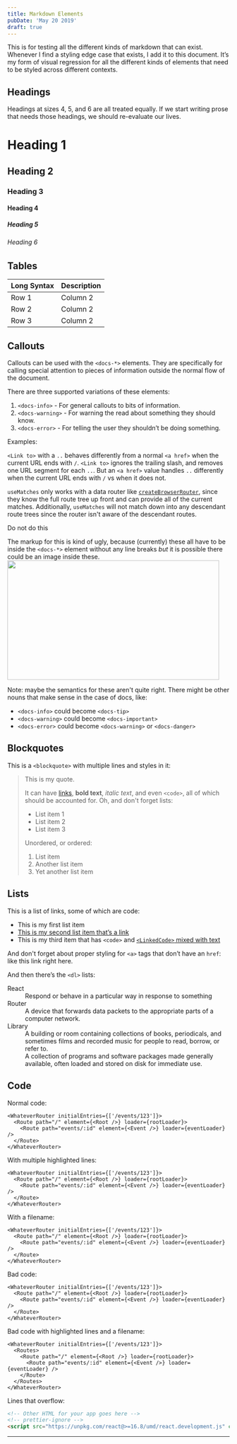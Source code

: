 ```yaml
---
title: Markdown Elements
pubDate: 'May 20 2019'
draft: true
---
```


This is for testing all the different kinds of markdown that can exist. Whenever I find a styling edge case that exists, I add it to this document. It’s my form of visual regression for all the different kinds of elements that need to be styled across different contexts.

## Headings

Headings at sizes 4, 5, and 6 are all treated equally. If we start writing prose that needs those headings, we should re-evaluate our lives.

# Heading 1

## Heading 2

### Heading 3

#### Heading 4

##### Heading 5

###### Heading 6

## Tables

| Long Syntax | Description |
| ----------- | ----------- |
| Row 1       | Column 2    |
| Row 2       | Column 2    |
| Row 3       | Column 2    |

## Callouts

Callouts can be used with the `<docs-*>` elements. They are specifically for calling special attention to pieces of information outside the normal flow of the document.

There are three supported variations of these elements:

1. `<docs-info>` - For general callouts to bits of information.
2. `<docs-warning>` - For warning the read about something they should know.
3. `<docs-error>` - For telling the user they shouldn’t be doing something.

Examples:

<docs-info>`<Link to>` with a `..` behaves differently from a normal `<a href>` when the current URL ends with `/`. `<Link to>` ignores the trailing slash, and removes one URL segment for each `..`. But an `<a href>` value handles `..` differently when the current URL ends with `/` vs when it does not.</docs-info>

<docs-warning>`useMatches` only works with a data router like [`createBrowserRouter`][createbrowserrouter], since they know the full route tree up front and can provide all of the current matches. Additionally, `useMatches` will not match down into any descendant route trees since the router isn't aware of the descendant routes.</docs-warning>

<docs-error>Do not do this</docs-error>

<docs-info>The markup for this is kind of ugly, because (currently) these all have to be inside the `<docs-*>` element without any line breaks _but_ it is possible there could be an image inside these. <img src="https://picsum.photos/480/270" width="480" height="270" /></docs-info>

Note: maybe the semantics for these aren't quite right. There might be other nouns that make sense in the case of docs, like:

- `<docs-info>` could become `<docs-tip>`
- `<docs-warning>` could become `<docs-important>`
- `<docs-error>` could become `<docs-warning>` or `<docs-danger>`

## Blockquotes

This is a `<blockquote>` with multiple lines and styles in it:

> This is my quote.
>
> It can have [links]($link), **bold text**, _italic text_, and even `<code>`, all of which should be accounted for. Oh, and don't forget lists:
>
> - List item 1
> - List item 2
> - List item 3
>
> Unordered, or ordered:
>
> 1. List item
> 2. Another list item
> 3. Yet another list item

## Lists

This is a list of links, some of which are code:

- This is my first list item
- [This is my second list item that’s a link][$link]
- This is my third item that has `<code>` and [`<LinkedCode>` mixed with text][$link]

And don't forget about proper styling for `<a>` tags that don’t have an `href`: <a>like this link right here</a>.

And then there’s the `<dl>` lists:

<dl>
  <dt>React</dt>
  <dd>Respond or behave in a particular way in response to something</dd>
  <dt>Router</dt>
  <dd>A device that forwards data packets to the appropriate parts of a computer network.</dd>
  <dt>Library</dt>
  <dd>A building or room containing collections of books, periodicals, and sometimes films and recorded music for people to read, borrow, or refer to.</dd>
  <dd>A collection of programs and software packages made generally available, often loaded and stored on disk for immediate use.</dd>
</dl>

## Code

Normal code:

```tsx
<WhateverRouter initialEntries={['/events/123']}>
  <Route path="/" element={<Root />} loader={rootLoader}>
    <Route path="events/:id" element={<Event />} loader={eventLoader} />
  </Route>
</WhateverRouter>
```

With multiple highlighted lines:

```tsx {1-2,5} lines=[]
<WhateverRouter initialEntries={['/events/123']}>
  <Route path="/" element={<Root />} loader={rootLoader}>
    <Route path="events/:id" element={<Event />} loader={eventLoader} />
  </Route>
</WhateverRouter>
```

With a filename:

```tsx title="src/main.jsx"
<WhateverRouter initialEntries={['/events/123']}>
  <Route path="/" element={<Root />} loader={rootLoader}>
    <Route path="events/:id" element={<Event />} loader={eventLoader} />
  </Route>
</WhateverRouter>
```

Bad code:

```tsx bad
<WhateverRouter initialEntries={['/events/123']}>
  <Route path="/" element={<Root />} loader={rootLoader}>
    <Route path="events/:id" element={<Event />} loader={eventLoader} />
  </Route>
</WhateverRouter>
```

Bad code with highlighted lines and a filename:

```tsx filename=src/main.jsx bad lines=[2-5]
<WhateverRouter initialEntries={['/events/123']}>
  <Routes>
    <Route path="/" element={<Root />} loader={rootLoader}>
      <Route path="events/:id" element={<Event />} loader={eventLoader} />
    </Route>
  </Routes>
</WhateverRouter>
```

Lines that overflow:

```html
<!-- Other HTML for your app goes here -->
<!-- prettier-ignore -->
<script src="https://unpkg.com/react@>=16.8/umd/react.development.js" crossorigin></script>
```

---

[$link]: https://www.youtube.com/watch?v=dQw4w9WgXcQ
[createbrowserrouter]: ./routers/create-browser-router
